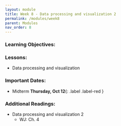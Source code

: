 ```yaml
---
layout: module
title: Week 8 - Data processing and visualization 2 
permalink: /modules/week8
parent: Modules
nav_order: 8
---
```


### Learning Objectives:


### Lessons:
* Data processing and visualization 

### Important Dates:
* Midterm **Thursday, Oct 12**{: .label .label-red }

### Additional Readings:
* Data processing and visualization 2
    * WJ: Ch. 4


